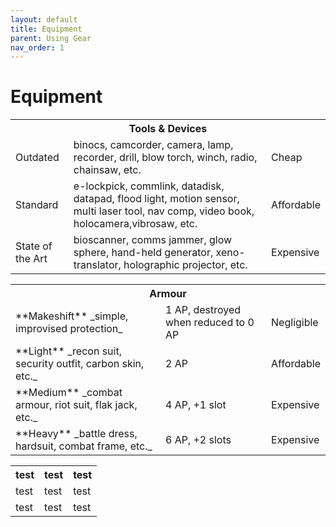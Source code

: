 ```yaml
---
layout: default
title: Equipment
parent: Using Gear
nav_order: 1
---
```


# Equipment

<table>
  <tr>
    <th colspan="3">Tools & Devices</th>
  </tr>
  <tr> <td>Outdated</td> <td>binocs, camcorder, camera, lamp, recorder, drill, blow torch, winch, radio, chainsaw, etc.</td> <td>Cheap</td> </tr>
  <tr> <td>Standard</td> <td>e-lockpick, commlink, datadisk, datapad, flood light, motion sensor, multi laser tool, nav comp, video book, holocamera,vibrosaw, etc.</td> <td>Affordable</td> </tr>
  <tr> <td>State of the Art</td> <td>bioscanner, comms jammer, glow sphere, hand-held generator, xeno-translator, holographic projector, etc.</td> <td>Expensive</td> </tr>
</table> 

<table>
  <tr>
    <th colspan="3">Armour</th>
  </tr>
  <tr>
    <td>**Makeshift** 
      _simple, improvised protection_</td>
    <td>1 AP, destroyed when reduced to 0 AP</td>
    <td>Negligible</td>
  </tr>
  <tr>
    <td>**Light** 
      _recon suit, security outfit, carbon skin, etc._</td>
    <td>2 AP</td>
    <td>Affordable</td>
  </tr>
  <tr>
    <td>**Medium** 
      _combat armour, riot suit, flak jack, etc._</td>
    <td>4 AP, +1 slot</td>
    <td>Expensive</td>
  </tr>
  <tr>
    <td>**Heavy** 
      _battle dress, hardsuit, combat frame, etc._</td>
    <td>6 AP, +2 slots</td>
    <td>Expensive</td>
  </tr>
</table> 

<table>
  <tr>
    <th>test</th>
    <th>test</th>
    <th>test</th>
  </tr>
  <tr>
    <td>test</td>
    <td>test</td>
    <td>test</td>
  </tr>
  <tr>
    <td>test</td>
    <td>test</td>
    <td>test</td>
  </tr>
</table> 
